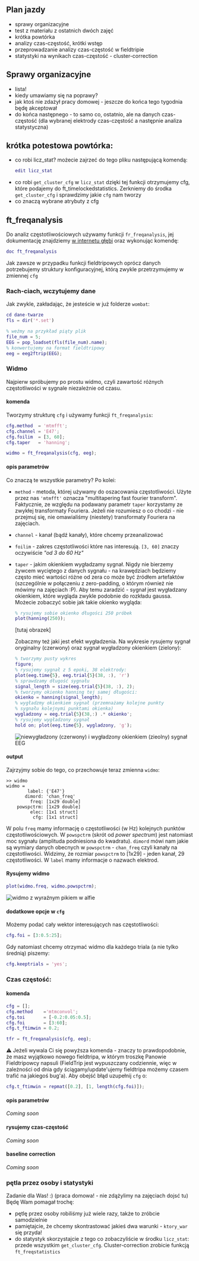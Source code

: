 
## Plan jazdy
* sprawy organizacyjne
* test z materiału z ostatnich dwóch zajęć
* krótka powtórka
* analizy czas-częstość, krótki wstęp
* przeprowadzanie analizy czas-częstość w fieldtripie
* statystyki na wynikach czas-częstość - cluster-correction

## Sprawy organizacyjne
* lista!
* kiedy umawiamy się na poprawy?
* jak ktoś nie zdażył pracy domowej - jeszcze do końca tego tygodnia będę akceptował
* do końca następnego - to samo co, ostatnio, ale na danych czas-częstość (dla wybranej elektrody czas-częstość a następnie analiza statystyczna)

## krótka potestowa powtórka:
* co robi licz_stat?
  możecie zajrzeć do tego pliku następującą komendą:
  ```matlab
  edit licz_stat
  ```
* co robi `get_cluster_cfg`
  w `licz_stat` dzięki tej funkcji otrzymujemy cfg, które podajemy do ft_timelockedstatistics.
  Zerkniemy do środka `get_cluster_cfg` i sprawdzimy jakie `cfg` nam tworzy
* co znaczą wybrane atrybuty z cfg


## ft_freqanalysis

Do analiz częstotliwościowych używamy funkcji `fr_freqanalysis`, jej dokumentację znajdziemy [w internetu głębi](http://www.fieldtriptoolbox.org/reference/ft_freqanalysis) oraz wykonując komendę:
```matlab
doc ft_freqanalysis
```

Jak zawsze w przypadku funkcji fieldtripowych oprócz danych potrzebujemy struktury konfiguracyjnej, którą zwykle przetrzymujemy w zmiennej `cfg`

### Rach-ciach, wczytujemy dane
Jak zwykle, zakładając, że jesteście w już folderze `wombat`:
```matlab
cd dane-twarze
fls = dir('*.set')

% weźmy na przykład piąty plik
file_num = 5;
EEG = pop_loadset(fls(file_num).name);
% konwertujemy na format fieldtripowy
eeg = eeg2ftrip(EEG);
```

### Widmo
Najpierw spróbujemy po prostu widmo, czyli zawartość różnych częstotliwości w sygnale niezależnie od czasu. 

#### komenda
Tworzymy strukturę `cfg` i używamy funkcji `ft_freqanalysis`:
```matlab
cfg.method  = 'mtmfft';
cfg.channel = 'E47';
cfg.foilim  = [3, 60];
cfg.taper   = 'hanning';

widmo = ft_freqanalysis(cfg, eeg);
```

#### opis parametrów
Co znaczą te wszystkie parametry? Po kolei:
- `method` - metoda, której używamy do oszacowania częstotliwości. Użyte przez nas `'mtmfft'` oznacza "multitapering fast fourier transform". Faktycznie, ze względu na podawany parametr `taper` korzystamy ze zwykłej transformaty Fouriera. Jeżeli nie rozumiesz o co chodzi - nie przejmuj się, nie omawialiśmy (niestety) transformaty Fouriera na zajęciach.
- `channel` - kanał (bądź kanały), które chcemy przeanalizować
- `foilim` - zakres częstotliwości które nas interesują. `[3, 60]` znaczy oczywiście *"od 3 do 60 Hz"*
- `taper` - jakim okienkiem wygładzamy sygnał. Nigdy nie bierzemy żywcem wyciętego z danych sygnału - na krawędziach będziemy często mieć wartości różne od zera co może być źródłem artefaktów (szczególnie w połączeniu z zero-padding, o którym również nie mówimy na zajęciach :P). Aby temu zaradzić - sygnał jest wygładzany okienkiem, które wygląda zwykle podobnie do rozkładu gaussa. Możecie zobaczyć sobie jak takie okienko wygląda:
  ```matlab
  % rysujemy sobie okienko długości 250 próbek
  plot(hanning(250));
  ```
  [tutaj obrazek]

  Zobaczmy też jaki jest efekt wygładzenia. Na wykresie rysujemy sygnał oryginalny (czerwony) oraz sygnał wygładzony okienkiem (zielony):
  ```matlab
  % tworzymy pusty wykres
  figure;
  % rysujemy sygnał z 5 epoki, 38 elektrody:
  plot(eeg.time{5}, eeg.trial{5}(38, :), 'r')
  % sprawdzamy długość sygnału
  signal_length = size(eeg.trial{5}(38, :), 2);
  % tworzymy okienko hanning tej samej długości:
  okienko = hanning(signal_length);
  % wygładzmy okienkiem sygnał (przemnażamy kolejne punkty
  % sygnału kolejnymi punktami okienka)
  wygladzony = eeg.trial{5}(38,:) .* okienko';
  % rysujemy wygładzony sygnał
  hold on; plot(eeg.time{5}, wygladzony, 'g');
  ```
  ![niewygładzony (czerwony) i wygładzony okienkiem (zieolny) sygnał EEG](grafiki/10_02_wygladzanie_okienkiem.PNG)

#### output
Zajrzyjmy sobie do tego, co przechowuje teraz zmienna `widmo`:
```
>> widmo
widmo = 
        label: {'E47'}
       dimord: 'chan_freq'
         freq: [1x29 double]
    powspctrm: [1x29 double]
         elec: [1x1 struct]
          cfg: [1x1 struct]
```

W polu `freq` mamy informację o częstotliwości (w Hz) kolejnych punktów częstotliwościowych. W `powspctrm` (skrót od *power spectrum*) jest natomiast moc sygnału (amplituda podniesiona do kwadratu). `dimord` mówi nam jakie są wymiary danych obecnych w `powspctrm` - `chan_freq` czyli kanały na częstotliwości. Widzimy, że rozmiar `powspctrm` to [1x29] - jeden kanał, 29 częstotliwości. W `label` mamy informacje o nazwach elektrod. 

#### Rysujemy widmo
```matlab
plot(widmo.freq, widmo.powspctrm);
```
![widmo z wyraźnym pikiem w alfie](grafiki/10_03_plot_widmo.PNG)


#### dodatkowe opcje w `cfg`
Możemy podać cały wektor interesujących nas częstotliwości:
```matlab
cfg.foi = [3:0.5:25];
```
Gdy natomiast chcemy otrzymać widmo dla każdego triala (a nie tylko średnią) piszemy:
```matlab
cfg.keeptrials = 'yes';
```

### Czas częstość:

#### komenda
```matlab
cfg = [];
cfg.method    ='mtmconvol';
cfg.toi       = [-0.2:0.05:0.5];
cfg.foi       = [3:60];
cfg.t_ftimwin = 0.2;

tfr = ft_freqanalysis(cfg, eeg);
```

:warning: Jeżeli wywala Ci się powyższa komenda - znaczy to prawdopodobnie, że masz wyjątkowo nowego fieldtripa, w którym troszkę Panowie Fieldtripowcy napsuli (FieldTrip jest wypuszczany codziennie, więc w zależności od dnia gdy ściągamy/update'ujemy fieldtripa możemy czasem trafić na jakiegoś bug'a). Aby obejść błąd uzupełnij `cfg` o:
```matlab
cfg.t_ftimwin = repmat([0.2], [1, length(cfg.foi)]);
```

#### opis parametrów
*Coming soon*

#### rysujemy czas-częstość
*Coming soon*

#### baseline correction
*Coming soon*

### pętla przez osoby i statystyki
Zadanie dla Was! :) (praca domowa! - nie zdążylimy na zajęciach dojsć tu)
Będę Wam pomagał trochę:
* pętlę przez osoby robiliśmy już wiele razy, także to zróbcie samodzielnie
* pamiętajcie, że chcemy skontrastować jakieś dwa warunki - `ktory_war` się przyda!
* do statystyk skorzystajcie z tego co zobaczyliście w środku `licz_stat`: przede wszystkim `get_cluster_cfg`. Cluster-correction zrobicie funkcją `ft_freqstatistics`